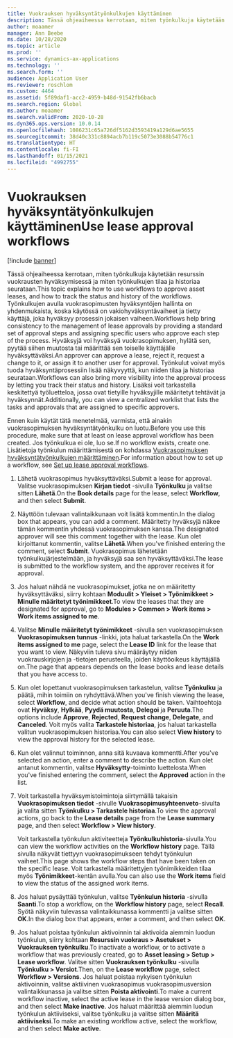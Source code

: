 ```yaml
---
title: Vuokrauksen hyväksyntätyönkulkujen käyttäminen
description: Tässä ohjeaiheessa kerrotaan, miten työnkulkuja käytetään resurssin vuokrausten hyväksymisessä ja miten työnkulkujen tilaa ja historiaa seurataan.
author: moaamer
manager: Ann Beebe
ms.date: 10/28/2020
ms.topic: article
ms.prod: ''
ms.service: dynamics-ax-applications
ms.technology: ''
ms.search.form: ''
audience: Application User
ms.reviewer: roschlom
ms.custom: 4464
ms.assetid: 5f89daf1-acc2-4959-b48d-91542fb6bacb
ms.search.region: Global
ms.author: moaamer
ms.search.validFrom: 2020-10-28
ms.dyn365.ops.version: 10.0.14
ms.openlocfilehash: 1086231c65a726df5162d3593419a129d6ae5655
ms.sourcegitcommit: 38d40c331c8894acb7b119c5073e3088b54776c1
ms.translationtype: HT
ms.contentlocale: fi-FI
ms.lasthandoff: 01/15/2021
ms.locfileid: "4992755"
---
```

# <a name="use-lease-approval-workflows"></a><span data-ttu-id="6385b-103">Vuokrauksen hyväksyntätyönkulkujen käyttäminen</span><span class="sxs-lookup"><span data-stu-id="6385b-103">Use lease approval workflows</span></span>

[!include [banner](../includes/banner.md)]

<span data-ttu-id="6385b-104">Tässä ohjeaiheessa kerrotaan, miten työnkulkuja käytetään resurssin vuokrausten hyväksymisessä ja miten työnkulkujen tilaa ja historiaa seurataan.</span><span class="sxs-lookup"><span data-stu-id="6385b-104">This topic explains how to use workflows to approve asset leases, and how to track the status and history of the workflows.</span></span> <span data-ttu-id="6385b-105">Työnkulkujen avulla vuokrasopimusten hyväksyntöjen hallinta on yhdenmukaista, koska käytössä on vakiohyväksyntävaiheet ja tietty käyttäjä, joka hyväksyy prosessin jokaisen vaiheen.</span><span class="sxs-lookup"><span data-stu-id="6385b-105">Workflows help bring consistency to the management of lease approvals by providing a standard set of approval steps and assigning specific users who approve each step of the process.</span></span> <span data-ttu-id="6385b-106">Hyväksyjä voi hyväksyä vuokrasopimuksen, hylätä sen, pyytää siihen muutosta tai määrittää sen toiselle käyttäjälle hyväksyttäväksi.</span><span class="sxs-lookup"><span data-stu-id="6385b-106">An approver can approve a lease, reject it, request a change to it, or assign it to another user for approval.</span></span> <span data-ttu-id="6385b-107">Työnkulut voivat myös tuoda hyväksyntäprosessiin lisää näkyvyyttä, kun niiden tilaa ja historiaa seurataan.</span><span class="sxs-lookup"><span data-stu-id="6385b-107">Workflows can also bring more visibility into the approval process by letting you track their status and history.</span></span> <span data-ttu-id="6385b-108">Lisäksi voit tarkastella keskitettyä työluetteloa, jossa ovat tietyille hyväksyjille määritetyt tehtävät ja hyväksynnät.</span><span class="sxs-lookup"><span data-stu-id="6385b-108">Additionally, you can view a centralized worklist that lists the tasks and approvals that are assigned to specific approvers.</span></span>

<span data-ttu-id="6385b-109">Ennen kuin käytät tätä menetelmää, varmista, että ainakin vuokrasopimuksen hyväksyntätyönkulku on luotu.</span><span class="sxs-lookup"><span data-stu-id="6385b-109">Before you use this procedure, make sure that at least on lease approval workflow has been created.</span></span> <span data-ttu-id="6385b-110">Jos työnkulkua ei ole, luo se.</span><span class="sxs-lookup"><span data-stu-id="6385b-110">If no workflow exists, create one.</span></span> <span data-ttu-id="6385b-111">Lisätietoja työnkulun määrittämisestä on kohdassa [Vuokrasopimuksen hyväksyntätyönkulkujen määrittäminen](set-up-lease-wrkflw.md).</span><span class="sxs-lookup"><span data-stu-id="6385b-111">For information about how to set up a workflow, see [Set up lease approval workflows](set-up-lease-wrkflw.md).</span></span>

1. <span data-ttu-id="6385b-112">Lähetä vuokrasopimus hyväksyttäväksi.</span><span class="sxs-lookup"><span data-stu-id="6385b-112">Submit a lease for approval.</span></span> <span data-ttu-id="6385b-113">Valitse vuokrasopimuksen **Kirjan tiedot** -sivulla **Työnkulku** ja valitse sitten **Lähetä**.</span><span class="sxs-lookup"><span data-stu-id="6385b-113">On the **Book details** page for the lease, select **Workflow**, and then select **Submit**.</span></span>
2. <span data-ttu-id="6385b-114">Näyttöön tulevaan valintaikkunaan voit lisätä kommentin.</span><span class="sxs-lookup"><span data-stu-id="6385b-114">In the dialog box that appears, you can add a comment.</span></span> <span data-ttu-id="6385b-115">Määritetty hyväksyjä näkee tämän kommentin yhdessä vuokrasopimuksen kanssa.</span><span class="sxs-lookup"><span data-stu-id="6385b-115">The designated approver will see this comment together with the lease.</span></span> <span data-ttu-id="6385b-116">Kun olet kirjoittanut kommentin, valitse **Lähetä**.</span><span class="sxs-lookup"><span data-stu-id="6385b-116">When you've finished entering the comment, select **Submit**.</span></span> <span data-ttu-id="6385b-117">Vuokrasopimus lähetetään työnkulkujärjestelmään, ja hyväksyjä saa sen hyväksyttäväksi.</span><span class="sxs-lookup"><span data-stu-id="6385b-117">The lease is submitted to the workflow system, and the approver receives it for approval.</span></span>
3. <span data-ttu-id="6385b-118">Jos haluat nähdä ne vuokrasopimukset, jotka ne on määritetty hyväksyttäväksi, siirry kohtaan **Moduulit \> Yleiset \> Työnimikkeet \> Minulle määritetyt työnimikkeet**.</span><span class="sxs-lookup"><span data-stu-id="6385b-118">To view the leases that they are designated for approval, go to **Modules \> Common \> Work items \> Work items assigned to me**.</span></span>
4. <span data-ttu-id="6385b-119">Valitse **Minulle määritetyt työnimikkeet** -sivulla sen vuokrasopimuksen **Vuokrasopimuksen tunnus** -linkki, jota haluat tarkastella.</span><span class="sxs-lookup"><span data-stu-id="6385b-119">On the **Work items assigned to me** page, select the **Lease ID** link for the lease that you want to view.</span></span> <span data-ttu-id="6385b-120">Näkyviin tuleva sivu määräytyy niiden vuokrauskirjojen ja -tietojen perusteella, joiden käyttöoikeus käyttäjällä on.</span><span class="sxs-lookup"><span data-stu-id="6385b-120">The page that appears depends on the lease books and lease details that you have access to.</span></span>
5. <span data-ttu-id="6385b-121">Kun olet lopettanut vuokrasopimuksen tarkastelun, valitse **Työnkulku** ja päätä, mihin toimiin on ryhdyttävä.</span><span class="sxs-lookup"><span data-stu-id="6385b-121">When you've finish viewing the lease, select **Workflow**, and decide what action should be taken.</span></span> <span data-ttu-id="6385b-122">Vaihtoehtoja ovat **Hyväksy**, **Hylkää**, **Pyydä muutosta**, **Delegoi** ja **Peruuta**.</span><span class="sxs-lookup"><span data-stu-id="6385b-122">The options include **Approve**, **Rejected**, **Request change**, **Delegate**, and **Canceled**.</span></span> <span data-ttu-id="6385b-123">Voit myös valita **Tarkastele historiaa**, jos haluat tarkastella valitun vuokrasopimuksen historiaa.</span><span class="sxs-lookup"><span data-stu-id="6385b-123">You can also select **View history** to view the approval history for the selected lease.</span></span>
6. <span data-ttu-id="6385b-124">Kun olet valinnut toiminnon, anna sitä kuvaava kommentti.</span><span class="sxs-lookup"><span data-stu-id="6385b-124">After you've selected an action, enter a comment to describe the action.</span></span> <span data-ttu-id="6385b-125">Kun olet antanut kommentin, valitse **Hyväksytty**-toiminto luettelosta.</span><span class="sxs-lookup"><span data-stu-id="6385b-125">When you've finished entering the comment, select the **Approved** action in the list.</span></span>
7. <span data-ttu-id="6385b-126">Voit tarkastella hyväksymistoimintoja siirtymällä takaisin **Vuokrasopimuksen tiedot** -sivulle **Vuokrasopimusyhteenveto**-sivulta ja valita sitten **Työnkulku \> Tarkastele historiaa**.</span><span class="sxs-lookup"><span data-stu-id="6385b-126">To view the approval actions, go back to the **Lease details** page from the **Lease summary** page, and then select **Workflow \> View history**.</span></span>

    <span data-ttu-id="6385b-127">Voit tarkastella työnkulun aktiviteetteja **Työnkulkuhistoria**-sivulla.</span><span class="sxs-lookup"><span data-stu-id="6385b-127">You can view the workflow activities on the **Workflow history** page.</span></span> <span data-ttu-id="6385b-128">Tällä sivulla näkyvät tiettyyn vuokrasopimukseen tehdyt työnkulun vaiheet.</span><span class="sxs-lookup"><span data-stu-id="6385b-128">This page shows the workflow steps that have been taken on the specific lease.</span></span> <span data-ttu-id="6385b-129">Voit tarkastella määritettyjen työnimikkeiden tilaa myös **Työnimikkeet**-kentän avulla.</span><span class="sxs-lookup"><span data-stu-id="6385b-129">You can also use the **Work items** field to view the status of the assigned work items.</span></span>

8. <span data-ttu-id="6385b-130">Jos haluat pysäyttää työnkulun, valitse **Työnkulun historia** -sivulla **Saanti**.</span><span class="sxs-lookup"><span data-stu-id="6385b-130">To stop a workflow, on the **Workflow history** page, select **Recall**.</span></span> <span data-ttu-id="6385b-131">Syötä näkyviin tulevassa valintaikkunassa kommentti ja valitse sitten **OK**.</span><span class="sxs-lookup"><span data-stu-id="6385b-131">In the dialog box that appears, enter a comment, and then select **OK**.</span></span>
9. <span data-ttu-id="6385b-132">Jos haluat poistaa työnkulun aktivoinnin tai aktivoida aiemmin luodun työnkulun, siirry kohtaan **Resurssin vuokraus \> Asetukset \> Vuokrauksen työnkulku**.</span><span class="sxs-lookup"><span data-stu-id="6385b-132">To inactivate a workflow, or to activate a workflow that was previously created, go to **Asset leasing \> Setup \> Lease workflow**.</span></span> <span data-ttu-id="6385b-133">Valitse sitten **Vuokrauksen työnkulku** -sivulla **Työnkulku \> Versiot**.</span><span class="sxs-lookup"><span data-stu-id="6385b-133">Then, on the **Lease workflow** page, select **Workflow \> Versions**.</span></span> <span data-ttu-id="6385b-134">Jos haluat poistaa nykyisen työnkulun aktivoinnin, valitse aktiivinen vuokrasopimus vuokrasopimusversion valintaikkunassa ja valitse sitten **Poista aktivointi**.</span><span class="sxs-lookup"><span data-stu-id="6385b-134">To make a current workflow inactive, select the active lease in the lease version dialog box, and then select **Make inactive**.</span></span> <span data-ttu-id="6385b-135">Jos haluat määrittää aiemmin luodun työnkulun aktiiviseksi, valitse työnkulku ja valitse sitten **Määritä aktiiviseksi**.</span><span class="sxs-lookup"><span data-stu-id="6385b-135">To make an existing workflow active, select the workflow, and then select **Make active**.</span></span>

